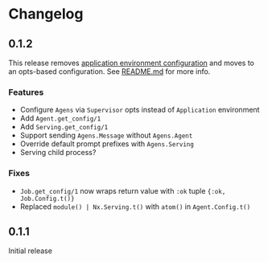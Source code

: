 # Changelog

## 0.1.2
This release removes [application environment configuration](https://hexdocs.pm/elixir/1.17.2/design-anti-patterns.html#using-application-configuration-for-libraries) and moves to an opts-based configuration. See [README.md](README.md#configuration) for more info.

### Features
- Configure `Agens` via `Supervisor` opts instead of `Application` environment
- Add `Agent.get_config/1`
- Add `Serving.get_config/1`
- Support sending `Agens.Message` without `Agens.Agent`
- Override default prompt prefixes with `Agens.Serving`
- Serving child process?

### Fixes
- `Job.get_config/1` now wraps return value with `:ok` tuple `{:ok, Job.Config.t()}`
- Replaced `module() | Nx.Serving.t()` with `atom()` in `Agent.Config.t()` 

## 0.1.1
Initial release